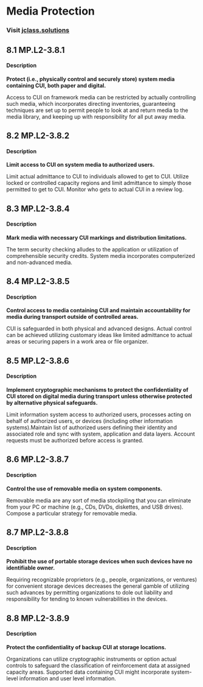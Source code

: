 # **Media Protection**

### Visit [ jclass.solutions](http://www.jclass.solutions/)
## 8.1 MP.L2-3.8.1

#### Description

**Protect (i.e., physically control and securely store) system media containing CUI, both paper and digital.**

Access to CUI on framework media can be restricted by actually controlling such media, which incorporates directing inventories, guaranteeing techniques are set up to permit people to look at and return media to the media library, and keeping up with responsibility for all put away media.

## 8.2  MP.L2-3.8.2

#### Description

**Limit access to CUI on system media to authorized users.**

Limit actual admittance to CUI to individuals allowed to get to CUI. Utilize locked or controlled capacity regions and limit admittance to simply those permitted to get to CUI. Monitor who gets to actual CUI in a review log.

## 8.3 MP.L2-3.8.4

#### Description

**Mark media with necessary CUI markings and distribution limitations.**

The term security checking alludes to the application or utilization of comprehensible security credits. System media incorporates computerized and non-advanced media.

## 8.4 MP.L2-3.8.5

#### Description

**Control access to media containing CUI and maintain accountability for media during transport outside of controlled areas.**

CUI is safeguarded in both physical and advanced designs. Actual control can be achieved utilizing customary ideas like limited admittance to actual areas or securing papers in a work area or file organizer.

## 8.5 MP.L2-3.8.6

#### Description

**Implement cryptographic mechanisms to protect the confidentiality of CUI stored on digital media during transport unless otherwise protected by alternative physical safeguards.**

Limit information system access to authorized users, processes acting on behalf of authorized users, or  devices (including other information systems).Maintain list of authorized users defining their identity and associated role and sync with system, application and data layers.	Account requests must be authorized before	access	is granted.  

## 8.6 MP.L2-3.8.7

#### Description

**Control the use of removable media on system components.**

Removable media are any sort of media stockpiling that you can eliminate from your PC or machine (e.g., CDs, DVDs, diskettes, and USB drives). Compose a particular strategy for removable media.

## 8.7 MP.L2-3.8.8

#### Description

**Prohibit the use of portable storage devices when such devices have no identifiable owner.**

Requiring recognizable proprietors (e.g., people, organizations, or ventures) for convenient storage devices decreases the general gamble of utilizing such advances by permitting organizations to dole out liability and responsibility for tending to known vulnerabilities in the devices.

## 8.8 MP.L2-3.8.9

#### Description

**Protect the confidentiality of backup CUI at storage locations.**

Organizations can utilize cryptographic instruments or option actual controls to safeguard the classification of reinforcement data at assigned capacity areas. Supported data containing CUI might incorporate system-level information and user level information.